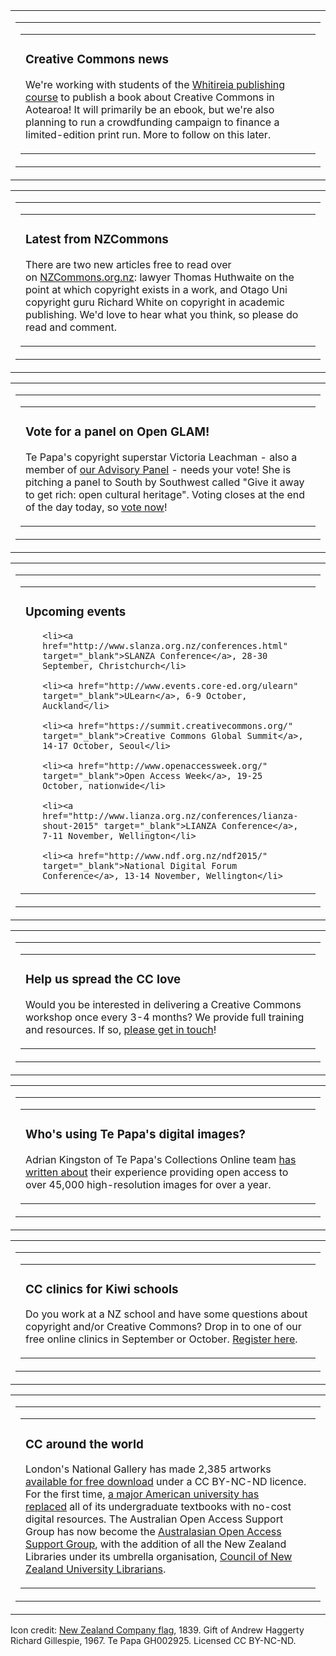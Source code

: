 <html><body><table class="mcnBoxedTextBlock" border="0" width="100%" cellspacing="0" cellpadding="0">

<tbody class="mcnBoxedTextBlockOuter">

<tr>

<td class="mcnBoxedTextBlockInner" valign="top">

<table class="mcnBoxedTextContentContainer" border="0" width="396" cellspacing="0" cellpadding="0" align="left">

<tbody>

<tr>

<td>

<table class="mcnTextContentContainer" border="0" width="100%" cellspacing="0" cellpadding="18">

<tbody>

<tr>

<td class="mcnTextContent" valign="top">

<h3 class="null">Creative Commons news</h3>

We're working with students of the <a href="http://www.whitireiapublishing.co.nz/" target="_blank">Whitireia publishing course</a> to publish a book about Creative Commons in Aotearoa! It will primarily be an ebook, but we're also planning to run a crowdfunding campaign to finance a limited-edition print run. More to follow on this later.</td>

</tr>

</tbody>

</table>

</td>

</tr>

</tbody>

</table>

</td>

</tr>

</tbody>

</table>

<table class="mcnBoxedTextBlock" border="0" width="100%" cellspacing="0" cellpadding="0">

<tbody class="mcnBoxedTextBlockOuter">

<tr>

<td class="mcnBoxedTextBlockInner" valign="top">

<table class="mcnBoxedTextContentContainer" border="0" width="396" cellspacing="0" cellpadding="0" align="left">

<tbody>

<tr>

<td>

<table class="mcnTextContentContainer" border="0" width="100%" cellspacing="0" cellpadding="18">

<tbody>

<tr>

<td class="mcnTextContent" valign="top">

<h3 class="null">Latest from NZCommons</h3>

There are two new articles free to read over on <a href="http://nzcommons.org.nz/" target="_blank">NZCommons.org.nz</a>: lawyer Thomas Huthwaite on the point at which copyright exists in a work, and Otago Uni copyright guru Richard White on copyright in academic publishing. We'd love to hear what you think, so please do read and comment.</td>

</tr>

</tbody>

</table>

</td>

</tr>

</tbody>

</table>

</td>

</tr>

</tbody>

</table>

<table class="mcnBoxedTextBlock" border="0" width="100%" cellspacing="0" cellpadding="0">

<tbody class="mcnBoxedTextBlockOuter">

<tr>

<td class="mcnBoxedTextBlockInner" valign="top">

<table class="mcnBoxedTextContentContainer" border="0" width="396" cellspacing="0" cellpadding="0" align="left">

<tbody>

<tr>

<td>

<table class="mcnTextContentContainer" border="0" width="100%" cellspacing="0" cellpadding="18">

<tbody>

<tr>

<td class="mcnTextContent" valign="top">

<h3 class="null">Vote for a panel on Open GLAM!</h3>

Te Papa's copyright superstar Victoria Leachman - also a member of <a href="http://creativecommons.org.nz/about/who-we-are/" target="_blank">our Advisory Panel</a> - needs your vote! She is pitching a panel to South by Southwest called "Give it away to get rich: open cultural heritage". Voting closes at the end of the day today, so <a href="http://panelpicker.sxsw.com/vote/53198" target="_blank">vote now</a>!</td>

</tr>

</tbody>

</table>

</td>

</tr>

</tbody>

</table>

</td>

</tr>

</tbody>

</table>

<table class="mcnBoxedTextBlock" border="0" width="100%" cellspacing="0" cellpadding="0">

<tbody class="mcnBoxedTextBlockOuter">

<tr>

<td class="mcnBoxedTextBlockInner" valign="top">

<table class="mcnBoxedTextContentContainer" border="0" width="396" cellspacing="0" cellpadding="0" align="left">

<tbody>

<tr>

<td>

<table class="mcnTextContentContainer" border="0" width="100%" cellspacing="0" cellpadding="18">

<tbody>

<tr>

<td class="mcnTextContent" valign="top">

<h3 class="null">Upcoming events</h3>

<ul>

	<li><a href="http://www.slanza.org.nz/conferences.html" target="_blank">SLANZA Conference</a>, 28-30 September, Christchurch</li>

	<li><a href="http://www.events.core-ed.org/ulearn" target="_blank">ULearn</a>, 6-9 October, Auckland</li>

	<li><a href="https://summit.creativecommons.org/" target="_blank">Creative Commons Global Summit</a>, 14-17 October, Seoul</li>

	<li><a href="http://www.openaccessweek.org/" target="_blank">Open Access Week</a>, 19-25 October, nationwide</li>

	<li><a href="http://www.lianza.org.nz/conferences/lianza-shout-2015" target="_blank">LIANZA Conference</a>, 7-11 November, Wellington</li>

	<li><a href="http://www.ndf.org.nz/ndf2015/" target="_blank">National Digital Forum Conference</a>, 13-14 November, Wellington</li>

</ul>

</td>

</tr>

</tbody>

</table>

</td>

</tr>

</tbody>

</table>

</td>

</tr>

</tbody>

</table>

<table class="mcnBoxedTextBlock" border="0" width="100%" cellspacing="0" cellpadding="0">

<tbody class="mcnBoxedTextBlockOuter">

<tr>

<td class="mcnBoxedTextBlockInner" valign="top">

<table class="mcnBoxedTextContentContainer" border="0" width="396" cellspacing="0" cellpadding="0" align="left">

<tbody>

<tr>

<td>

<table class="mcnTextContentContainer" border="0" width="100%" cellspacing="0" cellpadding="18">

<tbody>

<tr>

<td class="mcnTextContent" valign="top">

<h3 class="null">Help us spread the CC love</h3>

Would you be interested in delivering a Creative Commons workshop once every 3-4 months? We provide full training and resources. If so, <a href="http://creativecommons.org.nz/about/volunteer-for-creative-commons-aotearoa-new-zealand/" target="_blank">please get in touch</a>!</td>

</tr>

</tbody>

</table>

</td>

</tr>

</tbody>

</table>

</td>

</tr>

</tbody>

</table>

<table class="mcnBoxedTextBlock" border="0" width="100%" cellspacing="0" cellpadding="0">

<tbody class="mcnBoxedTextBlockOuter">

<tr>

<td class="mcnBoxedTextBlockInner" valign="top">

<table class="mcnBoxedTextContentContainer" border="0" width="396" cellspacing="0" cellpadding="0" align="left">

<tbody>

<tr>

<td>

<table class="mcnTextContentContainer" border="0" width="100%" cellspacing="0" cellpadding="18">

<tbody>

<tr>

<td class="mcnTextContent" valign="top">

<h3 class="null">Who's using Te Papa's digital images?</h3>

Adrian Kingston of Te Papa's Collections Online team <a href="http://mwa2015.museumsandtheweb.com/paper/a-review-of-a-year-of-open-access-images-at-te-papa/" target="_blank">has written about</a> their experience providing open access to over 45,000 high-resolution images for over a year.</td>

</tr>

</tbody>

</table>

</td>

</tr>

</tbody>

</table>

</td>

</tr>

</tbody>

</table>

<table class="mcnBoxedTextBlock" border="0" width="100%" cellspacing="0" cellpadding="0">

<tbody class="mcnBoxedTextBlockOuter">

<tr>

<td class="mcnBoxedTextBlockInner" valign="top">

<table class="mcnBoxedTextContentContainer" border="0" width="396" cellspacing="0" cellpadding="0" align="left">

<tbody>

<tr>

<td>

<table class="mcnTextContentContainer" border="0" width="100%" cellspacing="0" cellpadding="18">

<tbody>

<tr>

<td class="mcnTextContent" valign="top">

<h3 class="null">CC clinics for Kiwi schools</h3>

Do you work at a NZ school and have some questions about copyright and/or Creative Commons? Drop in to one of our free online clinics in September or October. <a href="http://creativecommons.org.nz/2015/05/cc-clinics-for-schools/" target="_blank">Register here</a>.</td>

</tr>

</tbody>

</table>

</td>

</tr>

</tbody>

</table>

</td>

</tr>

</tbody>

</table>

<table class="mcnBoxedTextBlock" border="0" width="100%" cellspacing="0" cellpadding="0">

<tbody class="mcnBoxedTextBlockOuter">

<tr>

<td class="mcnBoxedTextBlockInner" valign="top">

<table class="mcnBoxedTextContentContainer" border="0" width="396" cellspacing="0" cellpadding="0" align="left">

<tbody>

<tr>

<td>

<table class="mcnTextContentContainer" border="0" width="100%" cellspacing="0" cellpadding="18">

<tbody>

<tr>

<td class="mcnTextContent" valign="top">

<h3 class="null">CC around the world</h3>

London's National Gallery has made 2,385 artworks<a href="http://www.nationalgallery.org.uk/download-national-gallery-painting-images" target="_blank"> available for free download</a> under a CC BY-NC-ND licence. For the first time, <a href="http://www.umuc.edu/globalmedia/embedded-digital-resources.cfm" target="_blank">a major American university has replaced</a> all of its undergraduate textbooks with no-cost digital resources. The Australian Open Access Support Group has now become the <a href="http://aoasg.org.au/" target="_blank">Australasian Open Access Support Group</a>, with the addition of all the New Zealand Libraries under its umbrella organisation, <a href="http://www.universitiesnz.ac.nz/aboutus/sc/conzul" target="_blank">Council of New Zealand University Librarians</a>.</td>

</tr>

</tbody>

</table>

</td>

</tr>

</tbody>

</table>

</td>

</tr>

</tbody>

</table>

Icon credit: <a href="http://collections.tepapa.govt.nz/object/62255" target="_blank">New Zealand Company flag</a>, 1839. Gift of Andrew Haggerty Richard Gillespie, 1967. Te Papa GH002925. Licensed CC BY-NC-ND.</body></html>